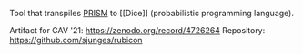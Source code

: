 Tool that transpiles [PRISM](PRISM.md) to [[Dice]] (probabilistic programming language).

Artifact for CAV '21: https://zenodo.org/record/4726264
Repository: https://github.com/sjunges/rubicon
